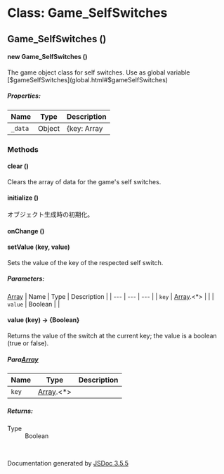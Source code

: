 # Class: Game_SelfSwitches

## Game_SelfSwitches ()

#### new Game_SelfSwitches ()

The game object class for self switches. Use as global variable [$gameSelfSwitches](global.html#$gameSelfSwitches)

##### Properties:

| Name | Type | Description |
| --- | --- | --- |
| `_data` | Object | {key: Array |

<dl>
</dl>

### Methods

#### clear ()


Clears the array of data for the game's self switches.
<dl>
</dl>

#### initialize ()


 オブジェクト生成時の初期化。
<dl>
</dl>

#### onChange ()

<dl>
</dl>

#### setValue (key, value)


Sets the value of the key of the respected self switch.

##### Parameters:
[Array](Array.md)
| Name | Type | Description |
| --- | --- | --- |
| `key` | [Array](Array.md).<*> |  |
| `value` | Boolean |  |

<dl>
</dl>

#### value (key) → {Boolean}


Returns the value of the switch at the current key; the value is a boolean (true or false).

##### Para[Array](Array.md)

| Name | Type | Description |
| --- | --- | --- |
| `key` | [Array](Array.md).<*> |  |

<dl>
</dl>

##### Returns:

<dl>
                <dt> Type </dt>
                <dd>
                    <span>Boolean</span>
                </dd>
            </dl>


 <br>

  Documentation generated by [JSDoc 3.5.5](https://github.com/jsdoc3/jsdoc)
